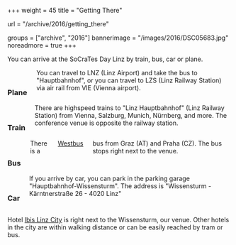 +++
weight = 45
title = "Getting There"

url = "/archive/2016/getting_there"

groups = ["archive", "2016"]
bannerimage = "/images/2016/DSC05683.jpg"
noreadmore = true
+++

You can arrive at the SoCraTes Day Linz by train, bus, car or plane.

<div class="row blocks">
	<div class="three columns block">
		<h3 class="block-heading"><i class="fa fa-plane" aria-hidden="true"></i><br/>Plane</h3>
		You can travel to LNZ (Linz Airport) and take the bus to "Hauptbahnhof", or you can travel to LZS
		(Linz Railway Station) via air rail from VIE (Vienna airport).
	</div>
	<div class="three columns block">
		<h3 class="block-heading"><i class="fa fa-train" aria-hidden="true"></i><br/>Train</h3>
		There are highspeed trains to "Linz Hauptbahnhof" (Linz Railway Station) from Vienna, Salzburg, Munich, Nürnberg, and more. The conference venue is opposite the railway station.
	</div>
	<div class="three columns block">
		<h3 class="block-heading"><i class="fa fa-bus" aria-hidden="true"></i><br/>Bus</h3>
		There is a <a href="https://www.westbus.at">Westbus</a> bus from Graz (AT) and Praha (CZ). The bus stops right next to the venue. 
	</div>
	<div class="three columns block">
		<h3 class="block-heading"><i class="fa fa-car" aria-hidden="true"></i><br/>Car</h3>
		If you arrive by car, you can park in the parking garage "Hauptbahnhof-Wissensturm". The address is "Wissensturm - Kärntnerstraße 26 - 4020  Linz"
	</div>
</div>

Hotel <a href="http://www.ibis.com/de/hotel-1722-ibis-linz-city/index.shtml">Ibis Linz City</a> is right next to the Wissensturm, our venue. Other hotels in the city are within walking distance or can be easily reached by tram or bus.

<!--more-->
